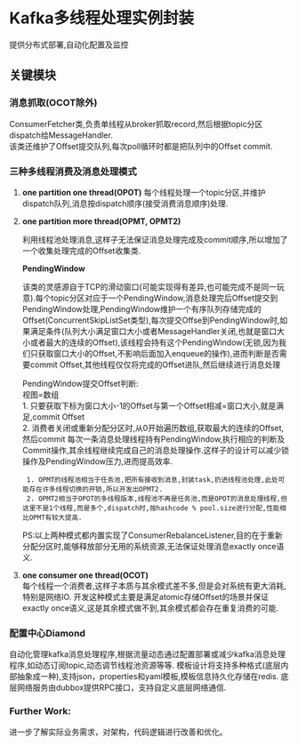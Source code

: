 # Kafka多线程处理实例封装
提供分布式部署,自动化配置及监控
## 关键模块
### 消息抓取(OCOT除外)
ConsumerFetcher类,负责单线程从broker抓取record,然后根据topic分区dispatch给MessageHandler.  
该类还维护了Offset提交队列,每次poll循环时都是把队列中的Offset commit.

### 三种多线程消费及消息处理模式
1. **one partition one thread(OPOT)**
每个线程处理一个topic分区,并维护dispatch队列,消息按dispatch顺序(接受消费消息顺序)处理.

2. **one partition more thread(OPMT, OPMT2)**

    利用线程池处理消息,这样子无法保证消息处理完成及commit顺序,所以增加了一个收集处理完成的Offset收集类.  
    
    **PendingWindow**
    
    该类的灵感源自于TCP的滑动窗口(可能实现得有差异,也可能完成不是同一玩意).每个topic分区对应于一个PendingWindow,消息处理完后Offset提交到PendingWindow处理,PendingWindow维护一个有序队列存储完成的Offset(ConcurrentSkipListSet类型),每次提交Offse到PendingWindow时,如果满足条件(队列大小满足窗口大小或者MessageHandler关闭,也就是窗口大小或者最大的连续的Offset),该线程会持有这个PendingWindow(无锁,因为我们只获取窗口大小的Offset,不影响后面加入enqueue的操作),进而判断是否需要commit Offset,其他线程仅仅将完成的Offset进队,然后继续进行消息处理
    
    PendingWindow提交Offset判断:  
        视图=数组  
        1. 只要获取下标为窗口大小-1的Offset与第一个Offset相减=窗口大小,就是满足,commit Offset  
        2. 消费者关闭或重新分配分区时,从0开始遍历数组,获取最大的连续的Offset,然后commit
    每次一条消息处理线程持有PendingWindow,执行相应的判断及Commit操作,其余线程继续完成自己的消息处理操作.这样子的设计可以减少锁操作及PendingWindow压力,进而提高效率.

        1. OPMT的线程池相当于任务池,把所有接收到消息,封装task,扔进线程池处理,此处可能存在许多线程切换的开销,所以开发出OPMT2.
        2. OPMT2相当于OPOT的多线程版本,线程池不再是任务池,而是OPOT的消息处理线程,但这里不是1个线程,而是多个,dispatch时,按hashcode % pool.size进行分配,性能相比OPMT有较大提高.

    PS:以上两种模式都内置实现了ConsumerRebalanceListener,目的在于重新分配分区时,能够释放部分无用的系统资源,无法保证处理消息exactly once语义.

3. **one consumer one thread(OCOT)**  
每个线程一个消费者,这样子本质与其余模式差不多,但是会对系统有更大消耗,特别是网络IO.
开发这种模式主要是满足atomic存储Offset的场景并保证exactly once语义,这是其余模式做不到,其余模式都会存在重复消费的可能.

### 配置中心Diamond
自动化管理kafka消息处理程序,根据流量动态通过配置部署或减少kafka消息处理程序,如动态订阅topic,动态调节线程池资源等等.
模板设计将支持多种格式(底层内部抽象成一种),支持json，properties和yaml模板,模板信息持久化存储在redis.
底层网络服务由dubbox提供RPC接口，支持自定义底层网络通信.

### Further Work:
进一步了解实际业务需求，对架构，代码逻辑进行改善和优化。